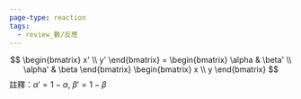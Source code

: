 ```yaml
---
page-type: reaction
tags:
  - review_數/反應
---
```

$$
\begin{bmatrix}
x' \\ y'
\end{bmatrix} = 
\begin{bmatrix}
\alpha & \beta' \\ \alpha' & \beta
\end{bmatrix} 
\begin{bmatrix}
x \\ y
\end{bmatrix}
$$
註釋：$\alpha' = 1-\alpha,\ \beta' = 1-\beta$